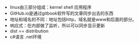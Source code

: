 * linux由三部分组成：kernel  shell  应用程序
* GitHub.io是通过gitbook软件写的文章同步出去的东西
* 地址和域名的不同：地址包括http，域名就是www和后面的部分。
* 响应式：在内部做了监听，所以可以同步显示更新
* dist == distribution
* c#语言
  .net环境